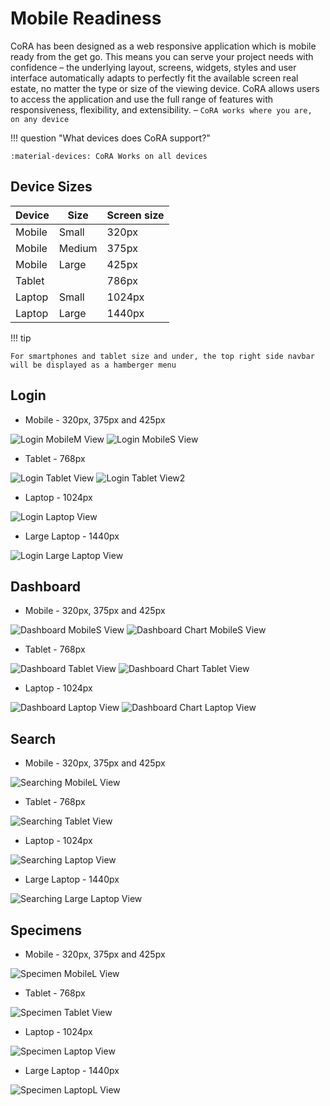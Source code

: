 # Mobile Readiness

CoRA has been designed as a web responsive application which is mobile ready from the get go. This means you can serve your project needs with confidence – the underlying layout, screens, widgets, styles and user interface automatically adapts to perfectly fit the available screen real estate, no matter the type or size of the viewing device. CoRA allows users to access the application and use the full range of features with responsiveness, flexibility, and extensibility.
– `CoRA works where you are, on any device`

!!! question "What devices does CoRA support?"

    :material-devices: CoRA Works on all devices

## Device Sizes

Device          |Size       |Screen size
----------------|-----------|-----------
Mobile          |Small      |320px
Mobile          |Medium     |375px
Mobile          |Large      |425px
Tablet          |           |786px
Laptop          |Small      |1024px
Laptop          |Large      |1440px

!!! tip

    For smartphones and tablet size and under, the top right side navbar will be displayed as a hamberger menu

## Login

- Mobile - 320px, 375px and 425px

![Login MobileM View](media/login-mobile-medium.png)
![Login MobileS View](media/login-mobile-medium-2.png)

- Tablet - 768px

![Login Tablet View](media/login-tablet.png)
![Login Tablet View2](media/login-tablet-2.png)

- Laptop - 1024px 

![Login Laptop View](media/login-laptop.png)

- Large Laptop - 1440px 

![Login Large Laptop View](media/login-laptop-large.png)

## Dashboard

- Mobile - 320px, 375px and 425px

![Dashboard MobileS View](media/dashboard-mobile-small.png)
![Dashboard Chart MobileS View](media/dashboard-chart-mobile-small.png)

- Tablet - 768px

![Dashboard Tablet View](media/dashboard-tablet.png)
![Dashboard Chart Tablet View](media/dashboard-chart-tablet.png)

- Laptop - 1024px 

![Dashboard Laptop View](media/dashboard-laptop.png)
![Dashboard Chart Laptop View](media/dashboard-chart-laptop.png)

## Search

- Mobile - 320px, 375px and 425px

![Searching MobileL View](media/search-mobile-large.png)

- Tablet - 768px

![Searching Tablet View](media/search-tablet.png)

- Laptop - 1024px 

![Searching Laptop View](media/search-laptop.png)

- Large Laptop - 1440px 

![Searching Large Laptop View](media/search-laptop-large.png)


## Specimens

- Mobile - 320px, 375px and 425px

![Specimen MobileL View](media/specimen-mobile-large.png)

- Tablet - 768px

![Specimen Tablet View](media/specimen-tablet.png)

- Laptop - 1024px 

![Specimen Laptop View](media/specimen-laptop.png)

- Large Laptop - 1440px

![Specimen LaptopL View](media/specimen-laptop-large.png)
